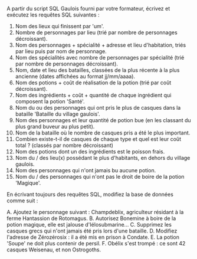 A partir du script SQL Gaulois fourni par votre formateur, écrivez et exécutez les requêtes SQL suivantes :

1. Nom des lieux qui finissent par 'um'.
2. Nombre de personnages par lieu (trié par nombre de personnages décroissant).
3. Nom des personnages + spécialité + adresse et lieu d'habitation, triés par lieu puis par nom de personnage.
4. Nom des spécialités avec nombre de personnages par spécialité (trié par nombre de personnages décroissant).
5. Nom, date et lieu des batailles, classées de la plus récente à la plus ancienne (dates affichées au format jj/mm/aaaa).
6. Nom des potions + coût de réalisation de la potion (trié par coût décroissant).
7. Nom des ingrédients + coût + quantité de chaque ingrédient qui composent la potion 'Santé'.
8. Nom du ou des personnages qui ont pris le plus de casques dans la bataille 'Bataille du village gaulois'.
9. Nom des personnages et leur quantité de potion bue (en les classant du plus grand buveur au plus petit).
10. Nom de la bataille où le nombre de casques pris a été le plus important.
11. Combien existe-t-il de casques de chaque type et quel est leur coût total ? (classés par nombre décroissant)
12. Nom des potions dont un des ingrédients est le poisson frais.
13. Nom du / des lieu(x) possédant le plus d'habitants, en dehors du village gaulois.
14. Nom des personnages qui n'ont jamais bu aucune potion.
15. Nom du / des personnages qui n'ont pas le droit de boire de la potion 'Magique'.


En écrivant toujours des requêtes SQL, modifiez la base de données comme suit :

A. Ajoutez le personnage suivant : Champdeblix, agriculteur résidant à la ferme Hantassion de Rotomagus. 
B. Autorisez Bonemine à boire de la potion magique, elle est jalouse d'Iélosubmarine... 
C. Supprimez les casques grecs qui n'ont jamais été pris lors d'une bataille. 
D. Modifiez l'adresse de Zérozérosix : il a été mis en prison à Condate. 
E. La potion 'Soupe' ne doit plus contenir de persil. 
F. Obélix s'est trompé : ce sont 42 casques Weisenau, et non Ostrogoths.
